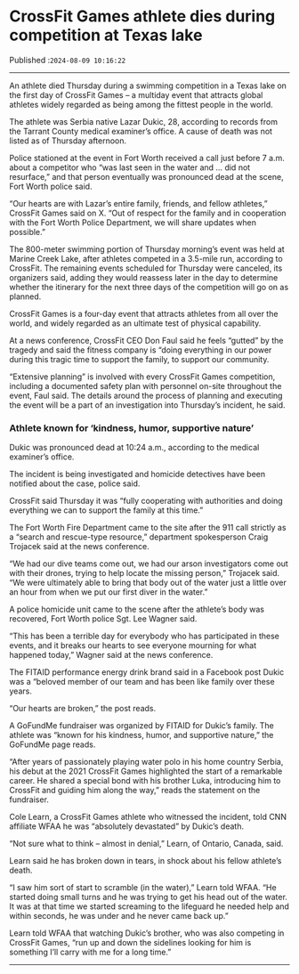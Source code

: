 # CrossFit Games athlete dies during competition at Texas lake

Published :`2024-08-09 10:16:22`

---

An athlete died Thursday during a swimming competition in a Texas lake on the first day of CrossFit Games – a multiday event that attracts global athletes widely regarded as being among the fittest people in the world.

The athlete was Serbia native Lazar Dukic, 28, according to records from the Tarrant County medical examiner’s office. A cause of death was not listed as of Thursday afternoon.

Police stationed at the event in Fort Worth received a call just before 7 a.m. about a competitor who “was last seen in the water and … did not resurface,” and that person eventually was pronounced dead at the scene, Fort Worth police said.

“Our hearts are with Lazar’s entire family, friends, and fellow athletes,” CrossFit Games said on X. “Out of respect for the family and in cooperation with the Fort Worth Police Department, we will share updates when possible.”

The 800-meter swimming portion of Thursday morning’s event was held at Marine Creek Lake, after athletes competed in a 3.5-mile run, according to CrossFit. The remaining events scheduled for Thursday were canceled, its organizers said, adding they would reassess later in the day to determine whether the itinerary for the next three days of the competition will go on as planned.

CrossFit Games is a four-day event that attracts athletes from all over the world, and widely regarded as an ultimate test of physical capability.

At a news conference, CrossFit CEO Don Faul said he feels “gutted” by the tragedy and said the fitness company is “doing everything in our power during this tragic time to support the family, to support our community.

“Extensive planning” is involved with every CrossFit Games competition, including a documented safety plan with personnel on-site throughout the event, Faul said. The details around the process of planning and executing the event will be a part of an investigation into Thursday’s incident, he said.

### Athlete known for ‘kindness, humor, supportive nature’

Dukic was pronounced dead at 10:24 a.m., according to the medical examiner’s office.

The incident is being investigated and homicide detectives have been notified about the case, police said.

CrossFit said Thursday it was “fully cooperating with authorities and doing everything we can to support the family at this time.”

The Fort Worth Fire Department came to the site after the 911 call strictly as a “search and rescue-type resource,” department spokesperson Craig Trojacek said at the news conference.

“We had our dive teams come out, we had our arson investigators come out with their drones, trying to help locate the missing person,” Trojacek said. “We were ultimately able to bring that body out of the water just a little over an hour from when we put our first diver in the water.”

A police homicide unit came to the scene after the athlete’s body was recovered, Fort Worth police Sgt. Lee Wagner said.

“This has been a terrible day for everybody who has participated in these events, and it breaks our hearts to see everyone mourning for what happened today,” Wagner said at the news conference.

The FITAID performance energy drink brand said in a Facebook post Dukic was a “beloved member of our team and has been like family over these years.

“Our hearts are broken,” the post reads.

A GoFundMe fundraiser was organized by FITAID for Dukic’s family. The athlete was “known for his kindness, humor, and supportive nature,” the GoFundMe page reads.

“After years of passionately playing water polo in his home country Serbia, his debut at the 2021 CrossFit Games highlighted the start of a remarkable career. He shared a special bond with his brother Luka, introducing him to CrossFit and guiding him along the way,” reads the statement on the fundraiser.

Cole Learn, a CrossFit Games athlete who witnessed the incident, told CNN affiliate WFAA he was “absolutely devastated” by Dukic’s death.

“Not sure what to think – almost in denial,” Learn, of Ontario, Canada, said.

Learn said he has broken down in tears, in shock about his fellow athlete’s death.

“I saw him sort of start to scramble (in the water),” Learn told WFAA. “He started doing small turns and he was trying to get his head out of the water. It was at that time we started screaming to the lifeguard he needed help and within seconds, he was under and he never came back up.”

Learn told WFAA that watching Dukic’s brother, who was also competing in CrossFit Games, “run up and down the sidelines looking for him is something I’ll carry with me for a long time.”

---

